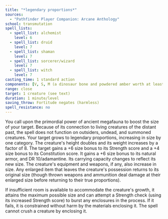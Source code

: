 ```yaml
---
title: "*legendary proportions*"
sources:
  - "Pathfinder Player Companion: Arcane Anthology"
school: transmutation
spell_lists:
  - spell_list: alchemist
    level: 6
  - spell_list: druid
    level: 7
  - spell_list: shaman
    level: 7
  - spell_list: sorcerer/wizard
    level: 7
  - spell_list: witch
    level: 7
casting_time: 1 standard action
components: [V, S, M (a dinosaur bone and powdered amber worth at least 200 gp)]
range: close
target: 1 creature (see text)
duration: 1 minute/level
saving_throw: Fortitude negates (harmless)
spell_resistance: no
---
```


You call upon the primordial power of ancient megafauna to boost the size of your target. Because of its connection to living creatures of the distant past, the spell does not function on outsiders, undead, and summoned creatures. Your target grows to legendary proportions, increasing in size by one category. The creature's height doubles and its weight increases by a factor of 8. The target gains a +6 size bonus to its Strength score and a +4 size bonus to its Constitution score. It gains a +6 size bonus to its natural armor, and DR 10/adamantine. Its carrying capacity changes to reflect its new size. The creature's equipment and weapons, if any, also increase in size. Any enlarged item that leaves the creature's possession returns to its original size (though thrown weapons and ammunition deal damage at their enlarged size before returning to their true proportions).

If insufficient room is available to accommodate the creature's growth, it attains the maximum possible size and can attempt a Strength check (using its increased Strength score) to burst any enclosures in the process. If it fails, it is constrained without harm by the materials enclosing it. The spell cannot crush a creature by enclosing it.
